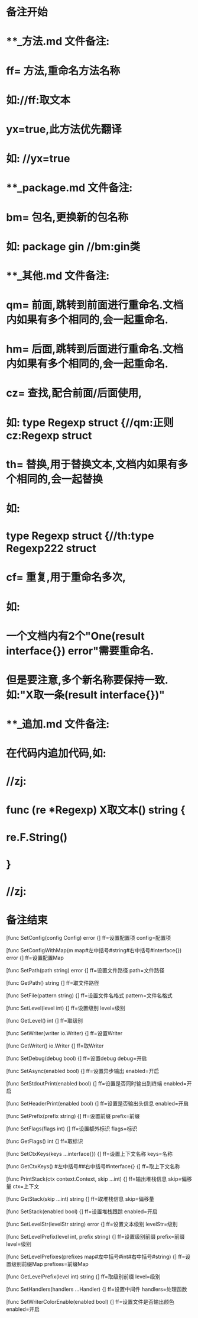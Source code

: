 # 备注开始
# **_方法.md 文件备注:
# ff= 方法,重命名方法名称
# 如://ff:取文本
#
# yx=true,此方法优先翻译
# 如: //yx=true

# **_package.md 文件备注:
# bm= 包名,更换新的包名称 
# 如: package gin //bm:gin类

# **_其他.md 文件备注:
# qm= 前面,跳转到前面进行重命名.文档内如果有多个相同的,会一起重命名.
# hm= 后面,跳转到后面进行重命名.文档内如果有多个相同的,会一起重命名.
# cz= 查找,配合前面/后面使用,
# 如: type Regexp struct {//qm:正则 cz:Regexp struct
#
# th= 替换,用于替换文本,文档内如果有多个相同的,会一起替换
# 如:
# type Regexp struct {//th:type Regexp222 struct
#
# cf= 重复,用于重命名多次,
# 如: 
# 一个文档内有2个"One(result interface{}) error"需要重命名.
# 但是要注意,多个新名称要保持一致. 如:"X取一条(result interface{})"

# **_追加.md 文件备注:
# 在代码内追加代码,如:
# //zj:
# func (re *Regexp) X取文本() string { 
# re.F.String()
# }
# //zj:
# 备注结束

[func SetConfig(config Config) error {]
ff=设置配置项
config=配置项

[func SetConfigWithMap(m map#左中括号#string#右中括号#interface{}) error {]
ff=设置配置Map

[func SetPath(path string) error {]
ff=设置文件路径
path=文件路径

[func GetPath() string {]
ff=取文件路径

[func SetFile(pattern string) {]
ff=设置文件名格式
pattern=文件名格式

[func SetLevel(level int) {]
ff=设置级别
level=级别

[func GetLevel() int {]
ff=取级别

[func SetWriter(writer io.Writer) {]
ff=设置Writer

[func GetWriter() io.Writer {]
ff=取Writer

[func SetDebug(debug bool) {]
ff=设置debug
debug=开启

[func SetAsync(enabled bool) {]
ff=设置异步输出
enabled=开启

[func SetStdoutPrint(enabled bool) {]
ff=设置是否同时输出到终端
enabled=开启

[func SetHeaderPrint(enabled bool) {]
ff=设置是否输出头信息
enabled=开启

[func SetPrefix(prefix string) {]
ff=设置前缀
prefix=前缀

[func SetFlags(flags int) {]
ff=设置额外标识
flags=标识

[func GetFlags() int {]
ff=取标识

[func SetCtxKeys(keys ...interface{}) {]
ff=设置上下文名称
keys=名称

[func GetCtxKeys() #左中括号##右中括号#interface{} {]
ff=取上下文名称

[func PrintStack(ctx context.Context, skip ...int) {]
ff=输出堆栈信息
skip=偏移量
ctx=上下文

[func GetStack(skip ...int) string {]
ff=取堆栈信息
skip=偏移量

[func SetStack(enabled bool) {]
ff=设置堆栈跟踪
enabled=开启

[func SetLevelStr(levelStr string) error {]
ff=设置文本级别
levelStr=级别

[func SetLevelPrefix(level int, prefix string) {]
ff=设置级别前缀
prefix=前缀
level=级别

[func SetLevelPrefixes(prefixes map#左中括号#int#右中括号#string) {]
ff=设置级别前缀Map
prefixes=前缀Map

[func GetLevelPrefix(level int) string {]
ff=取级别前缀
level=级别

[func SetHandlers(handlers ...Handler) {]
ff=设置中间件
handlers=处理函数

[func SetWriterColorEnable(enabled bool) {]
ff=设置文件是否输出颜色
enabled=开启
